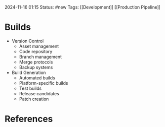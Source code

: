 2024-11-16 01:15
Status: #new 
Tags: [[Development]] [[Production Pipeline]]

# Builds

- Version Control
    - Asset management
    - Code repository
    - Branch management
    - Merge protocols
    - Backup systems
- Build Generation
    - Automated builds
    - Platform-specific builds
    - Test builds
    - Release candidates
    - Patch creation
# References

